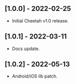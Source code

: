 ## [1.0.0] - 2022-02-25
* Initial Cheetah v1.0 release.

## [1.0.1] - 2022-03-11
* Docs update.

## [1.0.2] - 2022-05-13
* Android/iOS lib patch.